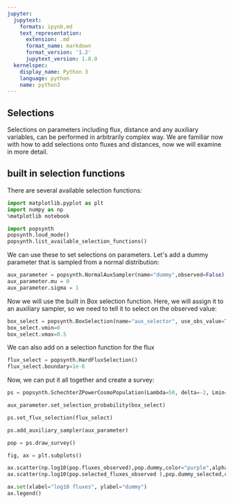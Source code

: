 ```yaml
---
jupyter:
  jupytext:
    formats: ipynb,md
    text_representation:
      extension: .md
      format_name: markdown
      format_version: '1.2'
      jupytext_version: 1.8.0
  kernelspec:
    display_name: Python 3
    language: python
    name: python3
---
```


## Selections

Selections on parameters including flux, distance and any auxiliary variables, can be performed in arbitrarily complex way.
We are familiar now with how to add selections onto fluxes and distances, now we will examine in more detail.




## built in selection functions

There are several available selection functions:

```python
import matplotlib.pyplot as plt
import numpy as np
%matplotlib notebook

import popsynth
popsynth.loud_mode()
popsynth.list_available_selection_functions()
```

We can use these to set selections on parameters. Let's add a dummy parameter that is sampled from a normal distribution:

```python
aux_parameter = popsynth.NormalAuxSampler(name="dummy",observed=False)
aux_parameter.mu = 0
aux_parameter.sigma = 1


```

Now we will use the built in Box selection function. Here, we will assign it to an auxiliary sampler, so we need to tell it to select on the observed value:

```python
box_select = popsynth.BoxSelection(name="aux_selector", use_obs_value=True)
box_select.vmin=0
box_select.vmax=0.5
```

We can also add on a selection function for the flux

```python
flux_select = popsynth.HardFluxSelection()
flux_select.boundary=1e-6
```

Now, we can put it all together and create a survey:

```python
ps = popsynth.SchechterZPowerCosmoPopulation(Lambda=50, delta=-2, Lmin=1e52, alpha=1.5, seed=1234)

aux_parameter.set_selection_probability(box_select)

ps.set_flux_selection(flux_select)

ps.add_auxiliary_sampler(aux_parameter)

pop = ps.draw_survey()


```

```python
fig, ax = plt.subplots()

ax.scatter(np.log10(pop.fluxes_observed),pop.dummy,color="purple",alpha=0.7, label="total")
ax.scatter(np.log10(pop.selected_fluxes_observed ),pop.dummy_selected,color="yellow",alpha=0.7, label="selected")

ax.set(xlabel="log10 fluxes", ylabel="dummy")
ax.legend()
```

